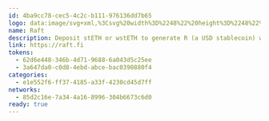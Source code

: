 ```yaml
---
id: 4ba9cc78-cec5-4c2c-b111-976136dd7b65
logo: data:image/svg+xml,%3Csvg%20width%3D%2248%22%20height%3D%2248%22%20viewBox%3D%220%200%2048%2048%22%20fill%3D%22none%22%20xmlns%3D%22http%3A%2F%2Fwww.w3.org%2F2000%2Fsvg%22%3E%0A%3Crect%20width%3D%2248%22%20height%3D%2248%22%20rx%3D%2224%22%20fill%3D%22%23E4E8F4%22%2F%3E%0A%3Cpath%20d%3D%22M25.1309%2041.1354C29.0504%2040.8654%2032.8934%2039.2322%2035.8896%2036.2356C38.8785%2033.2462%2040.511%2029.4138%2040.787%2025.5037H31.6856C31.4417%2027.0887%2030.7095%2028.6133%2029.4887%2029.834C28.2608%2031.0621%2026.7258%2031.7959%2025.1309%2032.0355V41.1354Z%22%20fill%3D%22url(%23paint0_linear_13671_3222)%22%2F%3E%0A%3Cpath%20d%3D%22M22.9257%2041.1438V32.0536C21.285%2031.8348%2019.7005%2031.095%2018.4397%2029.834C17.2189%2028.6133%2016.4867%2027.0887%2016.2429%2025.5037H7.1416C7.41737%2029.4138%209.04989%2033.2462%2012.039%2036.2356C15.0677%2039.2647%2018.962%2040.9009%2022.9257%2041.1438Z%22%20fill%3D%22url(%23paint1_linear_13671_3222)%22%2F%3E%0A%3Cpath%20d%3D%22M7.13013%2023.2985C7.36712%2019.3246%209.00364%2015.4188%2012.0395%2012.3826C15.0682%209.35332%2018.9625%207.71732%2022.9262%207.47424V16.5646C21.2855%2016.7835%2019.701%2017.5234%2018.4402%2018.7843C17.1725%2020.0522%2016.4314%2021.6477%2016.2174%2023.2985H7.13013Z%22%20fill%3D%22url(%23paint2_linear_13671_3222)%22%2F%3E%0A%3Cpath%20d%3D%22M25.1309%207.48218V16.5825C26.7258%2016.8221%2028.2608%2017.5558%2029.4887%2018.7839C30.7566%2020.0518%2031.4975%2021.6473%2031.7115%2023.2981H40.799C40.562%2019.3242%2038.9255%2015.4184%2035.8896%2012.3822C32.8934%209.38559%2029.0504%207.75221%2025.1309%207.48218Z%22%20fill%3D%22url(%23paint3_linear_13671_3222)%22%2F%3E%0A%3Cdefs%3E%0A%3ClinearGradient%20id%3D%22paint0_linear_13671_3222%22%20x1%3D%2211.506%22%20y1%3D%2213.1517%22%20x2%3D%2236.7065%22%20y2%3D%2235.6811%22%20gradientUnits%3D%22userSpaceOnUse%22%3E%0A%3Cstop%20stop-color%3D%22%23FF661E%22%2F%3E%0A%3Cstop%20offset%3D%221%22%20stop-color%3D%22%23FF9308%22%2F%3E%0A%3C%2FlinearGradient%3E%0A%3ClinearGradient%20id%3D%22paint1_linear_13671_3222%22%20x1%3D%2211.5052%22%20y1%3D%2213.1517%22%20x2%3D%2236.7057%22%20y2%3D%2235.6811%22%20gradientUnits%3D%22userSpaceOnUse%22%3E%0A%3Cstop%20stop-color%3D%22%23FF661E%22%2F%3E%0A%3Cstop%20offset%3D%221%22%20stop-color%3D%22%23FF9308%22%2F%3E%0A%3C%2FlinearGradient%3E%0A%3ClinearGradient%20id%3D%22paint2_linear_13671_3222%22%20x1%3D%2211.5057%22%20y1%3D%2213.1513%22%20x2%3D%2236.7062%22%20y2%3D%2235.6807%22%20gradientUnits%3D%22userSpaceOnUse%22%3E%0A%3Cstop%20stop-color%3D%22%23FF661E%22%2F%3E%0A%3Cstop%20offset%3D%221%22%20stop-color%3D%22%23FF9308%22%2F%3E%0A%3C%2FlinearGradient%3E%0A%3ClinearGradient%20id%3D%22paint3_linear_13671_3222%22%20x1%3D%2211.506%22%20y1%3D%2213.1509%22%20x2%3D%2236.7065%22%20y2%3D%2235.6803%22%20gradientUnits%3D%22userSpaceOnUse%22%3E%0A%3Cstop%20stop-color%3D%22%23FF661E%22%2F%3E%0A%3Cstop%20offset%3D%221%22%20stop-color%3D%22%23FF9308%22%2F%3E%0A%3C%2FlinearGradient%3E%0A%3C%2Fdefs%3E%0A%3C%2Fsvg%3E%0A
name: Raft
description: Deposit stETH or wstETH to generate R (a USD stablecoin) with Raft
link: https://raft.fi
tokens:
  - 62d6e448-346b-4d71-9688-6a043d5c25ee
  - 3a647da0-c0d8-4ebd-abce-bac0390880f4
categories:
  - e1e552f6-ff37-4185-a33f-4230cd45d7ff
networks:
  - 85d2c16e-7a34-4a16-8996-304b6673c6d0
ready: true
---
```

